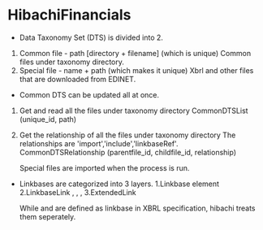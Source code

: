 # HibachiFinancials

- Data Taxonomy Set (DTS) is divided into 2.
1. Common  file - path [directory + filename] (which is unique)
    Common files under taxonomy directory.
2. Special file -  name + path (which makes it unique)
    Xbrl and other files that are downloaded from EDINET.

- Common DTS can be updated all at once.
1. Get and read all the files under taxonomy directory
    CommonDTSList (unique_id, path)
2. Get the relationship of all the files under taxonomy directory
   The relationships are 'import','include','linkbaseRef'.
    CommonDTSRelationship (parentfile_id, childfile_id, relationship)

    Special files are imported when the process is run.

- Linkbases are categorized into 3 layers.
1.Linkbase
    <Linkbase> element
2.LinkbaseLink
    <labelLink>, <presentationLink>, <calculationLink>, <definitionLink>
3.ExtendedLink
    <loc>

    While <roleRef> and <arcroleRef> are defined as linkbase in XBRL specification, hibachi treats them seperately. 

